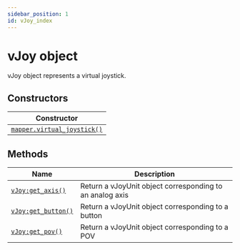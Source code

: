 ```yaml
---
sidebar_position: 1
id: vJoy_index
---
```


# vJoy object
vJoy object represents a virtual joystick.

## Constructors
|Constructor|
|---|
|[`mapper.virtual_joystick()`](/libs/mapper/mapper_virtual_joystick)

## Methods
|Name|Description|
|-|-|
|[```vJoy:get_axis()```](/libs/mapper/vJoy/vJoy-get_axis)|Return a vJoyUnit object corresponding to an analog axis|
|[```vJoy:get_button()```](/libs/mapper/vJoy/vJoy-get_button)|Return a vJoyUnit object corresponding to a button|
|[```vJoy:get_pov()```](/libs/mapper/vJoy/vJoy-get_pov)|Return a vJoyUnit object corresponding to a POV|
